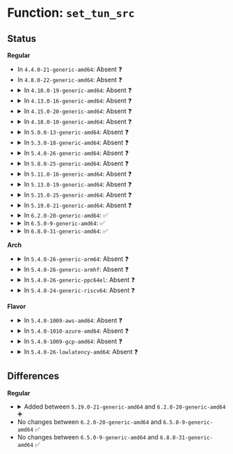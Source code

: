# Function: <code>set_tun_src</code>

## Status
<b>Regular</b>
<ul>
<li>
In <code>4.4.0-21-generic-amd64</code>: Absent ❓
</li>
<li>
In <code>4.8.0-22-generic-amd64</code>: Absent ❓
</li>
<li>
<details>
<summary>In <code>4.10.0-19-generic-amd64</code>: Absent ❓</summary>

```json
{
  "name": "set_tun_src",
  "collision_type": "Unique Static",
  "inline_type": "Full",
  "funcs": [
    {
      "addr": 18446744071587906176,
      "name": "set_tun_src",
      "external": false,
      "loc": "net/ipv6/seg6_iptunnel.c:77",
      "file": "net/ipv6/seg6_iptunnel.c",
      "inline": "not declared, inlined",
      "caller_inline": [
        "net/ipv6/seg6_iptunnel.c:seg6_do_srh"
      ],
      "caller_func": []
    }
  ],
  "symbols": []
}
```
</details>
</li>
<li>
<details>
<summary>In <code>4.13.0-16-generic-amd64</code>: Absent ❓</summary>

```json
{
  "name": "set_tun_src",
  "collision_type": "Unique Static",
  "inline_type": "Full",
  "funcs": [
    {
      "addr": 18446744071588063431,
      "name": "set_tun_src",
      "external": false,
      "loc": "net/ipv6/seg6_iptunnel.c:73",
      "file": "net/ipv6/seg6_iptunnel.c",
      "inline": "not declared, inlined",
      "caller_inline": [
        "net/ipv6/seg6_iptunnel.c:seg6_do_srh"
      ],
      "caller_func": []
    }
  ],
  "symbols": []
}
```
</details>
</li>
<li>
<details>
<summary>In <code>4.15.0-20-generic-amd64</code>: Absent ❓</summary>

```json
{
  "name": "set_tun_src",
  "collision_type": "Unique Static",
  "inline_type": "Full",
  "funcs": [
    {
      "addr": 18446744071588601816,
      "name": "set_tun_src",
      "external": false,
      "loc": "net/ipv6/seg6_iptunnel.c:74",
      "file": "net/ipv6/seg6_iptunnel.c",
      "inline": "not declared, inlined",
      "caller_inline": [
        "net/ipv6/seg6_iptunnel.c:seg6_do_srh_encap"
      ],
      "caller_func": []
    }
  ],
  "symbols": []
}
```
</details>
</li>
<li>
<details>
<summary>In <code>4.18.0-10-generic-amd64</code>: Absent ❓</summary>

```json
{
  "name": "set_tun_src",
  "collision_type": "Unique Static",
  "inline_type": "Full",
  "funcs": [
    {
      "addr": 18446744071588967744,
      "name": "set_tun_src",
      "external": false,
      "loc": "net/ipv6/seg6_iptunnel.c:74",
      "file": "net/ipv6/seg6_iptunnel.c",
      "inline": "not declared, inlined",
      "caller_inline": [
        "net/ipv6/seg6_iptunnel.c:seg6_do_srh_encap"
      ],
      "caller_func": []
    }
  ],
  "symbols": []
}
```
</details>
</li>
<li>
<details>
<summary>In <code>5.0.0-13-generic-amd64</code>: Absent ❓</summary>

```json
{
  "name": "set_tun_src",
  "collision_type": "Unique Static",
  "inline_type": "Full",
  "funcs": [
    {
      "addr": 18446744071589191831,
      "name": "set_tun_src",
      "external": false,
      "loc": "net/ipv6/seg6_iptunnel.c:74",
      "file": "net/ipv6/seg6_iptunnel.c",
      "inline": "not declared, inlined",
      "caller_inline": [
        "net/ipv6/seg6_iptunnel.c:seg6_do_srh_encap"
      ],
      "caller_func": []
    }
  ],
  "symbols": []
}
```
</details>
</li>
<li>
<details>
<summary>In <code>5.3.0-18-generic-amd64</code>: Absent ❓</summary>

```json
{
  "name": "set_tun_src",
  "collision_type": "Unique Static",
  "inline_type": "Full",
  "funcs": [
    {
      "addr": 18446744071589645326,
      "name": "set_tun_src",
      "external": false,
      "loc": "net/ipv6/seg6_iptunnel.c:69",
      "file": "net/ipv6/seg6_iptunnel.c",
      "inline": "not declared, inlined",
      "caller_inline": [
        "net/ipv6/seg6_iptunnel.c:seg6_do_srh_encap"
      ],
      "caller_func": []
    }
  ],
  "symbols": []
}
```
</details>
</li>
<li>
<details>
<summary>In <code>5.4.0-26-generic-amd64</code>: Absent ❓</summary>

```json
{
  "name": "set_tun_src",
  "collision_type": "Unique Static",
  "inline_type": "Full",
  "funcs": [
    {
      "addr": 18446744071589869534,
      "name": "set_tun_src",
      "external": false,
      "loc": "net/ipv6/seg6_iptunnel.c:69",
      "file": "net/ipv6/seg6_iptunnel.c",
      "inline": "not declared, inlined",
      "caller_inline": [
        "net/ipv6/seg6_iptunnel.c:seg6_do_srh_encap"
      ],
      "caller_func": []
    }
  ],
  "symbols": []
}
```
</details>
</li>
<li>
<details>
<summary>In <code>5.8.0-25-generic-amd64</code>: Absent ❓</summary>

```json
{
  "name": "set_tun_src",
  "collision_type": "Unique Static",
  "inline_type": "Full",
  "funcs": [
    {
      "addr": 18446744071590897107,
      "name": "set_tun_src",
      "external": false,
      "loc": "net/ipv6/seg6_iptunnel.c:69",
      "file": "net/ipv6/seg6_iptunnel.c",
      "inline": "not declared, inlined",
      "caller_inline": [
        "net/ipv6/seg6_iptunnel.c:seg6_do_srh_encap"
      ],
      "caller_func": []
    }
  ],
  "symbols": []
}
```
</details>
</li>
<li>
<details>
<summary>In <code>5.11.0-16-generic-amd64</code>: Absent ❓</summary>

```json
{
  "name": "set_tun_src",
  "collision_type": "Unique Static",
  "inline_type": "Full",
  "funcs": [
    {
      "addr": 18446744071590958585,
      "name": "set_tun_src",
      "external": false,
      "loc": "net/ipv6/seg6_iptunnel.c:86",
      "file": "net/ipv6/seg6_iptunnel.c",
      "inline": "not declared, inlined",
      "caller_inline": [
        "net/ipv6/seg6_iptunnel.c:seg6_do_srh_encap"
      ],
      "caller_func": []
    }
  ],
  "symbols": []
}
```
</details>
</li>
<li>
<details>
<summary>In <code>5.13.0-19-generic-amd64</code>: Absent ❓</summary>

```json
{
  "name": "set_tun_src",
  "collision_type": "Unique Static",
  "inline_type": "Full",
  "funcs": [
    {
      "addr": 18446744071590888617,
      "name": "set_tun_src",
      "external": false,
      "loc": "net/ipv6/seg6_iptunnel.c:86",
      "file": "net/ipv6/seg6_iptunnel.c",
      "inline": "not declared, inlined",
      "caller_inline": [
        "net/ipv6/seg6_iptunnel.c:seg6_do_srh_encap"
      ],
      "caller_func": []
    }
  ],
  "symbols": []
}
```
</details>
</li>
<li>
<details>
<summary>In <code>5.15.0-25-generic-amd64</code>: Absent ❓</summary>

```json
{
  "name": "set_tun_src",
  "collision_type": "Unique Static",
  "inline_type": "Full",
  "funcs": [
    {
      "addr": 18446744071591719849,
      "name": "set_tun_src",
      "external": false,
      "loc": "net/ipv6/seg6_iptunnel.c:87",
      "file": "net/ipv6/seg6_iptunnel.c",
      "inline": "not declared, inlined",
      "caller_inline": [
        "net/ipv6/seg6_iptunnel.c:seg6_do_srh_encap"
      ],
      "caller_func": []
    }
  ],
  "symbols": []
}
```
</details>
</li>
<li>
<details>
<summary>In <code>5.19.0-21-generic-amd64</code>: Absent ❓</summary>

```json
{
  "name": "set_tun_src",
  "collision_type": "Unique Static",
  "inline_type": "Full",
  "funcs": [
    {
      "addr": 18446744071593420566,
      "name": "set_tun_src",
      "external": false,
      "loc": "net/ipv6/seg6_iptunnel.c:87",
      "file": "net/ipv6/seg6_iptunnel.c",
      "inline": "not declared, inlined",
      "caller_inline": [
        "net/ipv6/seg6_iptunnel.c:seg6_do_srh_encap"
      ],
      "caller_func": []
    }
  ],
  "symbols": []
}
```
</details>
</li>
<li>
<details>
<summary>In <code>6.2.0-20-generic-amd64</code>: ✅</summary>

```c
void set_tun_src(struct net * net, struct net_device * dev, struct in6_addr * daddr, struct in6_addr * saddr)
```

```json
{
  "name": "set_tun_src",
  "collision_type": "Unique Static",
  "inline_type": "No",
  "funcs": [
    {
      "addr": 18446744071595329264,
      "name": "set_tun_src",
      "external": false,
      "loc": "net/ipv6/seg6_iptunnel.c:89",
      "file": "net/ipv6/seg6_iptunnel.c",
      "inline": "seen, unknown",
      "caller_inline": [],
      "caller_func": [
        "net/ipv6/seg6_iptunnel.c:seg6_do_srh_encap_red",
        "net/ipv6/seg6_iptunnel.c:seg6_do_srh_encap_red",
        "net/ipv6/seg6_iptunnel.c:seg6_do_srh_encap"
      ]
    }
  ],
  "symbols": [
    {
      "addr": 18446744071595329264,
      "name": "set_tun_src",
      "section": ".text",
      "bind": "STB_LOCAL",
      "size": 157
    }
  ]
}
```
</details>
</li>
<li>
<details>
<summary>In <code>6.5.0-9-generic-amd64</code>: ✅</summary>

```c
void set_tun_src(struct net * net, struct net_device * dev, struct in6_addr * daddr, struct in6_addr * saddr)
```

```json
{
  "name": "set_tun_src",
  "collision_type": "Unique Static",
  "inline_type": "No",
  "funcs": [
    {
      "addr": 18446744071595724384,
      "name": "set_tun_src",
      "external": false,
      "loc": "net/ipv6/seg6_iptunnel.c:89",
      "file": "net/ipv6/seg6_iptunnel.c",
      "inline": "seen, unknown",
      "caller_inline": [],
      "caller_func": [
        "net/ipv6/seg6_iptunnel.c:seg6_do_srh_encap_red",
        "net/ipv6/seg6_iptunnel.c:seg6_do_srh_encap_red",
        "net/ipv6/seg6_iptunnel.c:seg6_do_srh_encap"
      ]
    }
  ],
  "symbols": [
    {
      "addr": 18446744071595724384,
      "name": "set_tun_src",
      "section": ".text",
      "bind": "STB_LOCAL",
      "size": 157
    }
  ]
}
```
</details>
</li>
<li>
<details>
<summary>In <code>6.8.0-31-generic-amd64</code>: ✅</summary>

```c
void set_tun_src(struct net * net, struct net_device * dev, struct in6_addr * daddr, struct in6_addr * saddr)
```

```json
{
  "name": "set_tun_src",
  "collision_type": "Unique Static",
  "inline_type": "No",
  "funcs": [
    {
      "addr": 18446744071596572208,
      "name": "set_tun_src",
      "external": false,
      "loc": "net/ipv6/seg6_iptunnel.c:89",
      "file": "net/ipv6/seg6_iptunnel.c",
      "inline": "seen, unknown",
      "caller_inline": [],
      "caller_func": [
        "net/ipv6/seg6_iptunnel.c:seg6_do_srh_encap_red",
        "net/ipv6/seg6_iptunnel.c:seg6_do_srh_encap_red",
        "net/ipv6/seg6_iptunnel.c:seg6_do_srh_encap"
      ]
    }
  ],
  "symbols": [
    {
      "addr": 18446744071596572208,
      "name": "set_tun_src",
      "section": ".text",
      "bind": "STB_LOCAL",
      "size": 157
    }
  ]
}
```
</details>
</li>
</ul>
<b>Arch</b>
<ul>
<li>
<details>
<summary>In <code>5.4.0-26-generic-arm64</code>: Absent ❓</summary>

```json
{
  "name": "set_tun_src",
  "collision_type": "Unique Static",
  "inline_type": "Full",
  "funcs": [
    {
      "addr": 18446603336503588216,
      "name": "set_tun_src",
      "external": false,
      "loc": "net/ipv6/seg6_iptunnel.c:69",
      "file": "net/ipv6/seg6_iptunnel.c",
      "inline": "not declared, inlined",
      "caller_inline": [
        "net/ipv6/seg6_iptunnel.c:seg6_do_srh_encap"
      ],
      "caller_func": []
    }
  ],
  "symbols": []
}
```
</details>
</li>
<li>
<details>
<summary>In <code>5.4.0-26-generic-armhf</code>: Absent ❓</summary>

```json
{
  "name": "set_tun_src",
  "collision_type": "Unique Static",
  "inline_type": "Full",
  "funcs": [
    {
      "addr": 3236233928,
      "name": "set_tun_src",
      "external": false,
      "loc": "net/ipv6/seg6_iptunnel.c:69",
      "file": "net/ipv6/seg6_iptunnel.c",
      "inline": "not declared, inlined",
      "caller_inline": [
        "net/ipv6/seg6_iptunnel.c:seg6_do_srh_encap"
      ],
      "caller_func": []
    }
  ],
  "symbols": []
}
```
</details>
</li>
<li>
<details>
<summary>In <code>5.4.0-26-generic-ppc64el</code>: Absent ❓</summary>

```json
{
  "name": "set_tun_src",
  "collision_type": "Unique Static",
  "inline_type": "Full",
  "funcs": [
    {
      "addr": 13835058055297394536,
      "name": "set_tun_src",
      "external": false,
      "loc": "net/ipv6/seg6_iptunnel.c:69",
      "file": "net/ipv6/seg6_iptunnel.c",
      "inline": "not declared, inlined",
      "caller_inline": [
        "net/ipv6/seg6_iptunnel.c:seg6_do_srh_encap"
      ],
      "caller_func": []
    }
  ],
  "symbols": []
}
```
</details>
</li>
<li>
<details>
<summary>In <code>5.4.0-24-generic-riscv64</code>: Absent ❓</summary>

```json
{
  "name": "set_tun_src",
  "collision_type": "Unique Static",
  "inline_type": "Full",
  "funcs": [
    {
      "addr": 18446743936279542508,
      "name": "set_tun_src",
      "external": false,
      "loc": "net/ipv6/seg6_iptunnel.c:69",
      "file": "net/ipv6/seg6_iptunnel.c",
      "inline": "not declared, inlined",
      "caller_inline": [
        "net/ipv6/seg6_iptunnel.c:seg6_do_srh_encap"
      ],
      "caller_func": []
    }
  ],
  "symbols": []
}
```
</details>
</li>
</ul>
<b>Flavor</b>
<ul>
<li>
<details>
<summary>In <code>5.4.0-1009-aws-amd64</code>: Absent ❓</summary>

```json
{
  "name": "set_tun_src",
  "collision_type": "Unique Static",
  "inline_type": "Full",
  "funcs": [
    {
      "addr": 18446744071589473902,
      "name": "set_tun_src",
      "external": false,
      "loc": "net/ipv6/seg6_iptunnel.c:69",
      "file": "net/ipv6/seg6_iptunnel.c",
      "inline": "not declared, inlined",
      "caller_inline": [
        "net/ipv6/seg6_iptunnel.c:seg6_do_srh_encap"
      ],
      "caller_func": []
    }
  ],
  "symbols": []
}
```
</details>
</li>
<li>
<details>
<summary>In <code>5.4.0-1010-azure-amd64</code>: Absent ❓</summary>

```json
{
  "name": "set_tun_src",
  "collision_type": "Unique Static",
  "inline_type": "Full",
  "funcs": [
    {
      "addr": 18446744071589198894,
      "name": "set_tun_src",
      "external": false,
      "loc": "net/ipv6/seg6_iptunnel.c:69",
      "file": "net/ipv6/seg6_iptunnel.c",
      "inline": "not declared, inlined",
      "caller_inline": [
        "net/ipv6/seg6_iptunnel.c:seg6_do_srh_encap"
      ],
      "caller_func": []
    }
  ],
  "symbols": []
}
```
</details>
</li>
<li>
<details>
<summary>In <code>5.4.0-1009-gcp-amd64</code>: Absent ❓</summary>

```json
{
  "name": "set_tun_src",
  "collision_type": "Unique Static",
  "inline_type": "Full",
  "funcs": [
    {
      "addr": 18446744071589910766,
      "name": "set_tun_src",
      "external": false,
      "loc": "net/ipv6/seg6_iptunnel.c:69",
      "file": "net/ipv6/seg6_iptunnel.c",
      "inline": "not declared, inlined",
      "caller_inline": [
        "net/ipv6/seg6_iptunnel.c:seg6_do_srh_encap"
      ],
      "caller_func": []
    }
  ],
  "symbols": []
}
```
</details>
</li>
<li>
<details>
<summary>In <code>5.4.0-26-lowlatency-amd64</code>: Absent ❓</summary>

```json
{
  "name": "set_tun_src",
  "collision_type": "Unique Static",
  "inline_type": "Full",
  "funcs": [
    {
      "addr": 18446744071589963245,
      "name": "set_tun_src",
      "external": false,
      "loc": "net/ipv6/seg6_iptunnel.c:69",
      "file": "net/ipv6/seg6_iptunnel.c",
      "inline": "not declared, inlined",
      "caller_inline": [
        "net/ipv6/seg6_iptunnel.c:seg6_do_srh_encap"
      ],
      "caller_func": []
    }
  ],
  "symbols": []
}
```
</details>
</li>
</ul>

## Differences
<b>Regular</b>
<ul>
<li>
<details>
<summary>Added between <code>5.19.0-21-generic-amd64</code> and <code>6.2.0-20-generic-amd64</code> ➕</summary>

```c
void set_tun_src(struct net * net, struct net_device * dev, struct in6_addr * daddr, struct in6_addr * saddr)
```
</details>
</li>
<li>
No changes between <code>6.2.0-20-generic-amd64</code> and <code>6.5.0-9-generic-amd64</code> ✅
</li>
<li>
No changes between <code>6.5.0-9-generic-amd64</code> and <code>6.8.0-31-generic-amd64</code> ✅
</li>
</ul>
